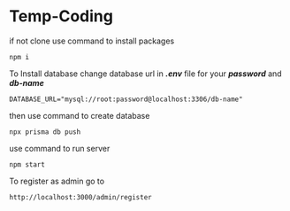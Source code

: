 # Temp-Coding

if not clone use command to install packages
```
npm i 
```

To Install database change database url in ***.env*** file for your ***password*** and ***db-name***
```
DATABASE_URL="mysql://root:password@localhost:3306/db-name"
```

then use command to create database
```
npx prisma db push 
```

use command to run server
```
npm start 
```

To register as admin go to
```
http://localhost:3000/admin/register
```
